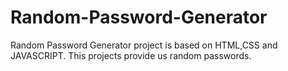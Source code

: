 # Random-Password-Generator
Random Password Generator project is based on HTML,CSS and JAVASCRIPT. This projects provide us random passwords.
